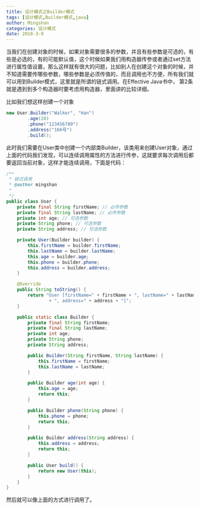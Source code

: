 ```yaml
---
title: 设计模式之Builder模式
tags: [设计模式,Builder模式,java]
author: Mingshan
categories: 设计模式
date: 2018-3-9
---
```


当我们在创建对象的时候，如果对象需要很多的参数，并且有些参数是可选的，有些是必选的，有的可能默认值，这个时候如果我们用构造器传参或者通过set方法进行属性值设置，那么这样就有很大的问题，比如别人在创建这个对象的时候，并不知道需要传哪些参数，哪些参数是必须传值的，而且调用也不方便，所有我们就可以用到Builder模式，这里就是所谓的链式调用。在Effective Java书中， 第2条就是遇到到多个构造器时要考虑用构造器，里面讲的比较详细。

比如我们想这样创建一个对象

```java
new User.Builder("Walker", "Han")
        .age(20)
        .phone("123456789")
        .address("166号")
        .build();
```
<!-- more -->

此时我们需要在User类中创建一个内部类Builder，该类用来创建User对象，通过上面的代码我们发现，可以连续调用属性的方法进行传参，这就要求每次调用后都要返回当前对象，这样才能连续调用，下面是代码：

```java
/**
 * 链式调用
 * @author mingshan
 *
 */
public class User {
    private final String firstName; // 必传参数 
    private final String lastName; // 必传参数
    private int age; // 可选参数
    private String phone; // 可选参数 
    private String address; // 可选参数

    private User(Builder builder) {
        this.firstName = builder.firstName;
        this.lastName = builder.lastName;
        this.age = builder.age;
        this.phone = builder.phone;
        this.address = builder.address;
    }

    @Override
    public String toString() {
        return "User [firstName=" + firstName + ", lastName=" + lastName + ", age=" + age + ", phone=" + phone
                + ", address=" + address + "]";
    }

    public static class Builder {
        private final String firstName;
        private final String lastName;
        private int age;
        private String phone;
        private String address;

        public Builder(String firstName, String lastName) {
            this.firstName = firstName;
            this.lastName = lastName;
        }

        public Builder age(int age) {
            this.age = age;
            return this;
        }

        public Builder phone(String phone) {
            this.phone = phone;
            return this;
        }

        public Builder address(String address) {
            this.address = address;
            return this;
        }

        public User build() {
            return new User(this);
        }
    }
}

```

然后就可以像上面的方式进行调用了。